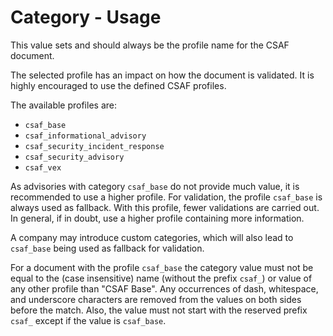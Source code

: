 # Category - Usage

This value sets and should always be the profile name for the CSAF document.

The selected profile has an impact on how the document is validated.
It is highly encouraged to use the defined CSAF profiles.

The available profiles are:

* `csaf_base`
* `csaf_informational_advisory`
* `csaf_security_incident_response`
* `csaf_security_advisory`
* `csaf_vex`

As advisories with category `csaf_base` do not provide much value, it is recommended to use a higher profile.
For validation, the profile `csaf_base` is always used as fallback. With this profile, fewer validations are carried out.
In general, if in doubt, use a higher profile containing more information.

A company may introduce custom categories, which will also lead to `csaf_base` being used as fallback for validation.

For a document with the profile `csaf_base` the category value must not be equal to the (case insensitive) name (without the prefix `csaf_`) or value of any other profile than "CSAF Base".
Any occurrences of dash, whitespace, and underscore characters are removed from the values on both sides before the match.
Also, the value must not start with the reserved prefix `csaf_` except if the value is `csaf_base`.
